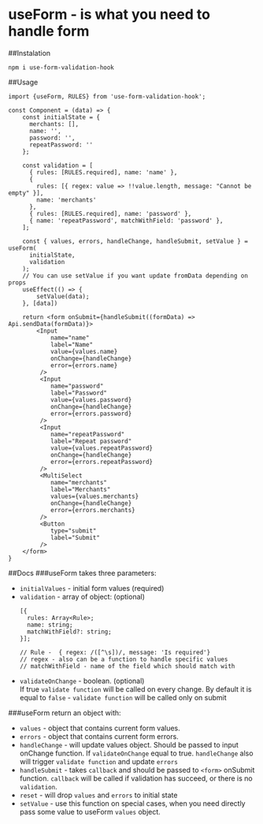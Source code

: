 # useForm - is what you need to handle form
##Instalation
```
npm i use-form-validation-hook
```
##Usage
```
import {useForm, RULES} from 'use-form-validation-hook';

const Component = (data) => {
    const initialState = {
      merchants: [],
      name: '',
      password: '',
      repeatPassword: ''
    };

    const validation = [
      { rules: [RULES.required], name: 'name' },
      {
        rules: [{ regex: value => !!value.length, message: "Cannot be empty" }],
        name: 'merchants'
      },
      { rules: [RULES.required], name: 'password' },
      { name: 'repeatPassword', matchWithField: 'password' },
    ];
    
    const { values, errors, handleChange, handleSubmit, setValue } = useForm(
      initialState,
      validation
    );
    // You can use setValue if you want update fromData depending on props
    useEffect(() => {
        setValue(data);
    }, [data])

    return <form onSubmit={handleSubmit((formData) => Api.sendData(formData)}>
        <Input
            name="name"
            label="Name"
            value={values.name}
            onChange={handleChange}
            error={errors.name}
         />
         <Input
            name="password"
            label="Password"
            value={values.password}
            onChange={handleChange}
            error={errors.password}
         /> 
         <Input
            name="repeatPassword"
            label="Repeat password"
            value={values.repeatPassword}
            onChange={handleChange}
            error={errors.repeatPassword}
         />
         <MultiSelect
            name="merchants"
            label="Merchants"
            values={values.merchants}
            onChange={handleChange}
            error={errors.merchants}
         />
         <Button
            type="submit"
            label="Submit"
         />
    </form>
}
```

##Docs
###useForm takes three parameters:  

- ```initialValues``` -  initial form values (required)
- ```validation``` - array of object: (optional)
    ```
    [{
      rules: Array<Rule>;
      name: string;
      matchWithField?: string;
    }];
    
  // Rule -  { regex: /([^\s])/, message: 'Is required'}
  // regex - also can be a function to handle specific values
  // matchWithField - name of the field which should match with
  ```
- ```validateOnChange``` - boolean. (optional)  
If true ```validate function``` will be called on every change.
By default it is equal to ```false``` - ```validate function``` will be called only on submit

###useForm return an object with:

- ```values``` - object that contains current form values.
- ```errors``` - object that contains current form errors.
- ```handleChange``` - will update values object. Should be passed to input onChange function.
If ```validateOnChange``` equal to true. ```handleChange``` also will trigger ```validate function``` and update ```errors```
- ```handleSubmit``` - takes ```callback``` and should be passed to ```<form>``` onSubmit function. ```callback``` will be called if validation has succeed, or there is no ```validation```.
- ```reset``` - will drop ```values``` and ```errors``` to initial state
- ```setValue``` - use this function on special cases, when you need directly pass some value to useForm ```values``` object.



